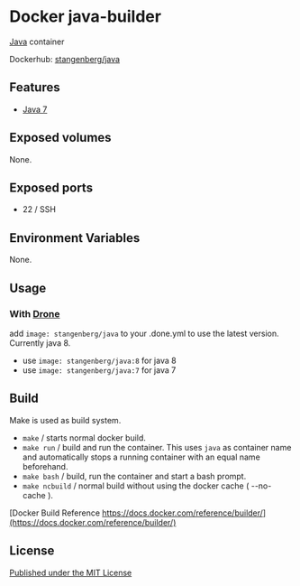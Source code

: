 # Docker java-builder

[Java][JAVA] container

Dockerhub: [stangenberg/java][DOCKERHUB]


## Features ##

- [Java 7][JAVA]


## Exposed volumes ##

None.


## Exposed ports ##

- 22 / SSH


## Environment Variables

None.


## Usage ##

### With [Drone][DRONE]
add `image: stangenberg/java` to your .done.yml to use the latest version. Currently java 8.

- use `image: stangenberg/java:8` for java 8
- use `image: stangenberg/java:7` for java 7


## Build

Make is used as build system.

- `make` / starts normal docker build.
- `make run` / build and run the container. This uses `java` as container name and automatically stops a running container with an equal name beforehand.
- `make bash` /  build, run the container and start a bash prompt.
- `make ncbuild` / normal build without using the docker cache ( --no-cache ).

[Docker Build Reference https://docs.docker.com/reference/builder/](https://docs.docker.com/reference/builder/)


## License ##

[Published under the MIT License][LICENSE]

[DRONE]: https://github.com/drone/drone
[JAVA]: https://www.java.com/en/
[DOCKERHUB]: https://hub.docker.com/u/stangenberg/docker-java
[LICENSE]: https://github.com/stangenberg/docker-java/blob/master/LICENSE.md
